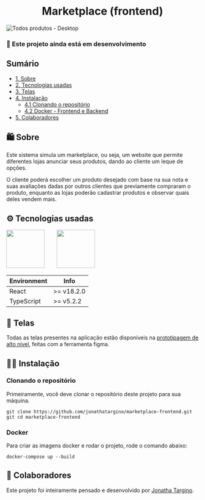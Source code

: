 <h1 align="center">Marketplace (frontend)</h1>

![Todos produtos - Desktop](https://github.com/jonathatargino/marketplace-frontend/assets/102263444/732f4f8d-70ac-49ff-9960-fc030e14bf48)

<h3>🚧 Este projeto ainda está em desenvolvimento</h3>

## Sumário

<!--ts-->
   * [1. Sobre](#🛍️-sobre)
   * [2. Tecnologias usadas](#⚙️-tecnologias-usadas)
   * [3. Telas](#🎨-telas)
   * [4. Instalação](#👨‍💻-instalação)
      * [4.1 Clonando o repositório](#clonando-o-repositório)
      * [4.2 Docker - Frontend e Backend](#docker---frontend-e-backend)
   * [5. Colaboradores](#🧑-colaboradores)
<!--te-->

## 🛍️ Sobre

<p>
  Este sistema simula um marketplace, ou seja, um website que permite diferentes lojas anunciar seus produtos, dando ao cliente um leque de opções. 
</p>
<p>
  O cliente poderá escolher um produto desejado com base na sua nota e suas avaliações dadas por outros clientes que previamente compraram o produto, enquanto as lojas poderão cadastrar produtos e observar quais deles vendem mais.
</p>

## ⚙️ Tecnologias usadas

<div>
  <img
    src="https://github.com/IFCE-LASIC/lasic-ces-front/assets/102263444/1948553f-cb06-4962-aa66-ec367b488454"
    width="100"
    height="100"
  />
  &nbsp;&nbsp;&nbsp;&nbsp;&nbsp;&nbsp;
  <img
    src="https://github.com/IFCE-LASIC/lasic-ces-front/assets/102263444/4e898bb4-5fcb-41ed-947b-0644b01b4d6a"
    width="100"
    height="100"
  />

</div>

| Environment | Info |
|---|---|
| React | >= v18.2.0 |
| TypeScript | >= v5.2.2 |

## 🎨 Telas
Todas as telas presentes na aplicação estão disponíveis na <a href="https://www.figma.com/file/2y1V4R6NseevJFE3EPJOwW/Marketplace?type=design&node-id=0%3A1&mode=design&t=RgzDYEoJu7BNPHnd-1">prototipagem de alto nível</a>, feitas com a ferramenta figma.

## 👨‍💻 Instalação
### Clonando o repositório
Primeiramente, você deve clonar o repositório deste projeto para sua máquina.

```
git clone https://github.com/jonathatargino/marketplace-frontend.git
git cd marketplace-frontend
```

### Docker
Para criar as imagens docker e rodar o projeto, rode o comando abaixo:

```
docker-compose up --build
``` 

## 🧑 Colaboradores
Este projeto foi inteiramente pensado e desenvolvido por <a href="https://github.com/jonathatargino">Jonatha Targino</a>.
